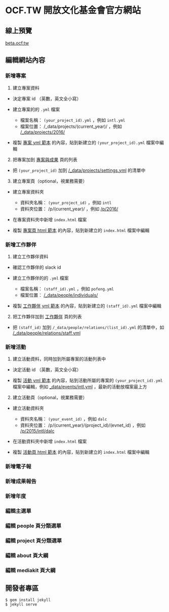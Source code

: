 # OCF.TW 開放文化基金會官方網站

## 線上預覽

[beta.ocf.tw](http://beta.ocf.tw/)

## 編輯網站內容

### 新增專案

1. 建立專案資料

  - 決定專案 id （英數，英文全小寫）

  - 建立專案的的 `.yml` 檔案

    - 檔案名稱： `(your_project_id).yml` ，例如 `intl.yml`
    - 檔案位置： /_data/projects/(current_year)/ ，例如 [/_data/projects/2016/](https://github.com/ocftw/beta.ocf.tw/tree/gh-pages/_data/projects/2016)

  - 複製 [專案 yml 範本](https://github.com/ocftw/beta.ocf.tw/blob/gh-pages/_data/projects/_sample_project.yml) 的內容，貼到新建立的 `(your_project_id).yml` 檔案中編輯

2. 把專案加到 [專案與成果](http://beta.ocf.tw/projects/) 頁的列表

  - 把 `(your_project_id)` 加到 [/_data/projects/settings.yml](https://github.com/ocftw/beta.ocf.tw/blob/gh-pages/_data/projects/settings.yml) 的清單中

3. 建立專案頁（optional，視業務需要）

  - 建立專案資料夾

    - 資料夾名稱： `(your_project_id)` ，例如 `intl`
    - 資料夾位置： /p/(current_year)/ ，例如 [/p/2016/](https://github.com/ocftw/beta.ocf.tw/tree/gh-pages/p/2016)

  - 在專案資料夾中新增 `index.html` 檔案

  - 複製 [專案頁 html 範本](https://github.com/ocftw/beta.ocf.tw/blob/gh-pages/p/_sample_project/index.html) 的內容，貼到新建立的 `index.html` 檔案中編輯

### 新增工作夥伴

1. 建立工作夥伴資料

  - 確認工作夥伴的 slack id

  - 建立工作夥伴的的 `.yml` 檔案

    - 檔案名稱： `(staff_id).yml` ，例如 `pofeng.yml`
    - 檔案位置： [/_data/people/individuals/](https://github.com/ocftw/beta.ocf.tw/tree/gh-pages/_data/people/individuals)

  - 複製 [工作夥伴 yml 範本](https://github.com/ocftw/beta.ocf.tw/blob/gh-pages/_data/people/individuals/_sample_person.yml) 的內容，貼到新建立的 `(staff_id).yml` 檔案中編輯

2. 把工作夥伴加到 [工作夥伴](http://beta.ocf.tw/people/) 頁的列表

  - 把 `(staff_id)` 加到 `/_data/people/relations/(list_id).yml` 的清單中，如 [/_data/people/relations/staff.yml](https://github.com/ocftw/beta.ocf.tw/blob/gh-pages/_data/people/relations/staff.yml) 

### 新增活動

1. 建立活動資料，同時加到所屬專案的活動列表中

  - 決定活動 id （英數，英文全小寫）

  - 複製 [活動 yml 範本](https://github.com/ocftw/beta.ocf.tw/blob/gh-pages/_data/events/_sample_events.yml) 的內容，貼到活動所屬的專案的 `(your_project_id).yml` 檔案中編輯，例如 [_data/events/intl.yml](https://github.com/ocftw/beta.ocf.tw/blob/gh-pages/_data/events/intl.yml) ，最新的活動放檔案最上方

2. 建立活動頁（optional，視業務需要）

  - 建立活動資料夾

    - 資料夾名稱： `(your_event_id)` ，例如 `dalc`
    - 資料夾位置： /p/(current_year)/(project_id)/(evnet_id) ，例如 [/p/2015/intl/dalc](https://github.com/ocftw/beta.ocf.tw/tree/gh-pages/p/2015/intl/dalc)

  - 在活動資料夾中新增 `index.html` 檔案

  - 複製 [活動頁 html 範本](https://github.com/ocftw/beta.ocf.tw/blob/gh-pages/p/_sample_project/_sample_event/index.html) 的內容，貼到新建立的 `index.html` 檔案中編輯


### 新增電子報


### 新增成果報告


### 新增年度


### 編輯主選單


### 編輯 people 頁分類選單


### 編輯 project 頁分類選單


### 編輯 about 頁大綱


### 編輯 mediakit 頁大綱


## 開發者專區

```
$ gem install jekyll
$ jekyll serve
```

